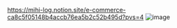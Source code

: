 https://mihi-log.notion.site/e-commerce-ca8c5f05148b4accb76ea5b2c52b495d?pvs=4
![image](https://github.com/mihioon/ecommerce03/assets/134832842/ac67e38f-1267-4cf3-9819-16a85874b632)

